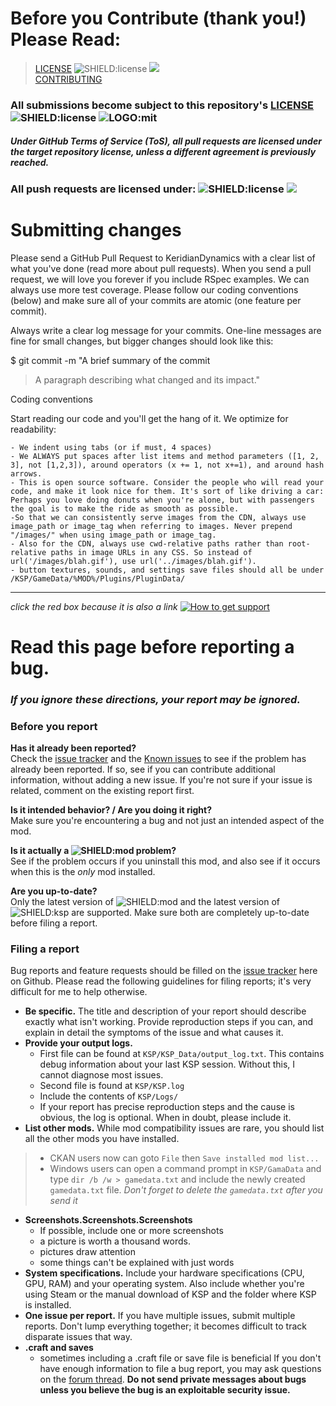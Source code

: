 <!-- 
CONTRIBUTING.md v1.0.0.1
KeridianDynamics
created: 2020 03 13
updated: 2020 03 14
-->

[MOD:license]:      https://github.com/zer0Kerbal/KeridianDynamics/blob/master/LICENSE
[MOD:contributing]: https://github.com/zer0Kerbal/KeridianDynamics/blob/master/.github/CONTRIBUTING.md
[MOD:issues]:       https://github.com/zer0Kerbal/KeridianDynamics/issues
[MOD:wiki]:         https://github.com/zer0Kerbal/KeridianDynamics/
[MOD:known]:        https://github.com/zer0Kerbal/KeridianDynamics/wiki/Known-Issues
[MOD:forum]:        https://forum.kerbalspaceprogram.com/index.php?/topic/178641-*
[SHIELD:mod]:       https://img.shields.io/endpoint?url=https://raw.githubusercontent.com/zer0Kerbal/KeridianDynamics/master/json/mod.json
[SHIELD:ksp]:       https://img.shields.io/endpoint?url=https://raw.githubusercontent.com/zer0Kerbal/KeridianDynamics/master/json/ksp.json
[SHIELD:license]:   https://img.shields.io/endpoint?url=https://raw.githubusercontent.com/zer0Kerbal/KeridianDynamics/master/json/license.json

# Before you Contribute (thank you!) Please Read:
> [LICENSE][MOD:license] ![SHIELD:license] ![][LOGO:mit]  
> [CONTRIBUTING][MOD:contributing]

### All submissions become subject to this repository's [LICENSE][MOD:license] ![SHIELD:license] ![LOGO:mit]  
##### Under GitHub Terms of Service (ToS), all pull requests are licensed under the target repository license, unless a different agreement is previously reached.
### All push requests are licensed under: ![SHIELD:license] ![][LOGO:mit]  

# Submitting changes
Please send a GitHub Pull Request to KeridianDynamics with a clear list of what you've done (read more about pull requests). When you send a pull request, we will love you forever if you include RSpec examples. We can always use more test coverage. Please follow our coding conventions (below) and make sure all of your commits are atomic (one feature per commit).

Always write a clear log message for your commits. One-line messages are fine for small changes, but bigger changes should look like this:

$ git commit -m "A brief summary of the commit
> 
> A paragraph describing what changed and its impact."

Coding conventions

Start reading our code and you'll get the hang of it. We optimize for readability:

    - We indent using tabs (or if must, 4 spaces)
    - We ALWAYS put spaces after list items and method parameters ([1, 2, 3], not [1,2,3]), around operators (x += 1, not x+=1), and around hash arrows.
    - This is open source software. Consider the people who will read your code, and make it look nice for them. It's sort of like driving a car: Perhaps you love doing donuts when you're alone, but with passengers the goal is to make the ride as smooth as possible.
    -So that we can consistently serve images from the CDN, always use image_path or image_tag when referring to images. Never prepend "/images/" when using image_path or image_tag.
    - Also for the CDN, always use cwd-relative paths rather than root-relative paths in image URLs in any CSS. So instead of url('/images/blah.gif'), use url('../images/blah.gif').
    - button textures, sounds, and settings save files should all be under /KSP/GameData/%MOD%/Plugins/PluginData/ 

***

*click the red box because it is also a link*
[![How to get support][image:get-support]][thread:getsupport]

# Read this page before reporting a bug.
### *If you ignore these directions, your report may be ignored.*

### Before you report

**Has it already been reported?**  
Check the [issue tracker][MOD:issues] and the [Known issues][MOD:known] to see if the problem has already been reported. If so, see if you can contribute additional information, without adding a new issue. 
If you're not sure if your issue is related, comment on the existing report first.

**Is it intended behavior? / Are you doing it right?**  
Make sure you're encountering a bug and not just an intended aspect of the mod.

**Is it actually a ![SHIELD:mod] problem?**  
See if the problem occurs if you uninstall this mod, and also see if it occurs when this is the *only* mod installed. 

**Are you up-to-date?**  
Only the latest version of ![SHIELD:mod] and the latest version of ![SHIELD:ksp] are supported. Make sure both are completely up-to-date before filing a report.

### Filing a report
Bug reports and feature requests should be filled on the [issue tracker][MOD:issues] here on Github. Please read the following guidelines for filing reports; it's very difficult for me to help otherwise.

* **Be specific.** The title and description of your report should describe exactly what isn't working. Provide reproduction steps if you can, and explain in detail the symptoms of the issue and what causes it.
* **Provide your output logs.** 
  - First file can be found at `KSP/KSP_Data/output_log.txt`. This contains debug information about your last KSP session. Without this, I cannot diagnose most issues. 
  - Second file is found at `KSP/KSP.log`
  - Include the contents of `KSP/Logs/` 
  - If your report has precise reproduction steps and the cause is obvious, the log is optional. When in doubt, please include it.
* **List other mods.** While mod compatibility issues are rare, you should list all the other mods you have installed.  
>
> * CKAN users now can goto `File` then `Save installed mod list...`
> * Windows users can open a command prompt in `KSP/GamaData` and type `dir /b /w > gamedata.txt` and include the newly created `gamedata.txt` file. *Don't forget to delete the `gamedata.txt` after you send it*
* **Screenshots.Screenshots.Screenshots**
  - If possible, include one or more screenshots
  - a picture is worth a thousand words.
  - pictures draw attention
  - some things can't be explained with just words 
* **System specifications.** Include your hardware specifications (CPU, GPU, RAM) and your operating system. Also include whether you're using Steam or the manual download of KSP and the folder where KSP is installed.
* **One issue per report.** If you have multiple issues, submit multiple reports. Don't lump everything together; it becomes difficult to track disparate issues that way.
* **.craft and saves**
  - sometimes including a .craft file or save file is beneficial
If you don't have enough information to file a bug report, you may ask questions on the [forum thread][MOD:forum]. **Do not send private messages about bugs unless you believe the bug is an exploitable security issue.**

<!-- 
this file is licensed:
GPLv2 2020
zer0Kerbal
-->

[LOGO:mit]:   https://i.postimg.cc/bvjfsMP5/MIT-17x17.png
[LOGO:wtfpl]: http://www.wtfpl.net/wp-content/uploads/2012/12/wtfpl-badge-4.png
[LOGO:gplv3]: https://i.postimg.cc/90kCDs7K/gplv3-48x17.png
[LOGO:ccbysa4]: https://licensebuttons.net/l/by-sa/4.0/80x15.png

[image:get-support]: https://i.postimg.cc/vHP6zmrw/image.png

[thread:getsupport]: https://forum.kerbalspaceprogram.com/index.php?/topic/83212-*

[LINK:zer0Kerbal]: https://forum.kerbalspaceprogram.com/index.php?/profile/190933-zer0kerbal/